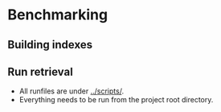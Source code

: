 # Benchmarking

## Building indexes


## Run retrieval

- All runfiles are under [../scripts/](../scripts/).
- Everything needs to be run from the project root directory. 